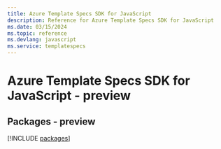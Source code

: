 ```yaml
---
title: Azure Template Specs SDK for JavaScript
description: Reference for Azure Template Specs SDK for JavaScript
ms.date: 03/15/2024
ms.topic: reference
ms.devlang: javascript
ms.service: templatespecs
---
```

# Azure Template Specs SDK for JavaScript - preview
## Packages - preview
[!INCLUDE [packages](template-specs-index.md)]